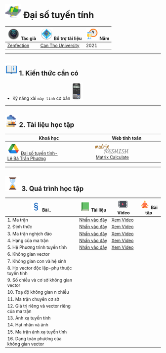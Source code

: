 # <img src="https://raw.githubusercontent.com/Zenfection/Image/master/2020/12/23-20-36-08-dstt.png" title="" alt="as" width="52"> Đại số tuyến tính

| <img src="https://raw.githubusercontent.com/Zenfection/Image/master/2021/03/20-14-36-27-logo%20cat.png" title="" alt="logo cat.png" width="40"> Tác giả | <img src="https://raw.githubusercontent.com/Zenfection/Image/master/2021/03/20-14-38-42-logo-ctu.png" title="" alt="logo-ctu.png" width="40"> Bổ trợ tài liệu | <img src="https://raw.githubusercontent.com/Zenfection/Image/master/2021/03/20-13-59-20-icons8-new_year's_eve.png" title="" alt="icons8-new_year's_eve.png" width="40"> Năm |
| ------------------------------------------------------------------------------------------------------------------------------------------------------- | ------------------------------------------------------------------------------------------------------------------------------------------------------------- | --------------------------------------------------------------------------------------------------------------------------------------------------------------------------- |
| [Zenfection](https://facebook.com/Zenfection)                                                                                                           | [Can Tho University](http://www.cit.ctu.edu.vn/)                                                                                                              | 2021                                                                                                                                                                        |

---

## <img src="https://raw.githubusercontent.com/Zenfection/Image/master/2020/12/23-22-00-06-icons8-user_manual.png" title="" alt="sd" width="40"> 1. Kiến thức cần có

- Kỹ năng xài `máy tính` cơ bản<img src="https://raw.githubusercontent.com/Zenfection/Image/master/2021/03/31-08-10-52-fx-580VN_X_F_CY-298A%20copy.png" title="" alt="fx-580VN_X_F_CY-298A copy.png" width="40"> 

---

## <img src="https://raw.githubusercontent.com/Zenfection/Image/master/2020/12/15-14-31-38-Cloud%20Library.png" title="" alt="S" width="40"> 2. Tài liệu học tập

| Khoá học                                                                                                                                                                                                                                                                                        | Web tính toán                                                                                                                                                                                     |
| ----------------------------------------------------------------------------------------------------------------------------------------------------------------------------------------------------------------------------------------------------------------------------------------------- | ------------------------------------------------------------------------------------------------------------------------------------------------------------------------------------------------- |
| <img src="https://raw.githubusercontent.com/Zenfection/Image/master/2021/03/20-16-12-37-icons8-google_drive.png" title="" alt="icons8-google_drive.png" width="40"> [Đại số tuyến tính-Lê Bá Trần Phương](https://drive.google.com/drive/folders/1s55CcmM3XX_F0oA5l-73Q5Xm1B4B9vX1?usp=sharing) | <img src="https://raw.githubusercontent.com/Zenfection/Image/master/2021/03/31-08-16-48-matrixLogo.png" title="" alt="matrixLogo.png" width="109"> [Matrix Calculate](https://matrixcalc.org/vi/) |

---

## ![icons8sandtimerpng](https://raw.githubusercontent.com/Zenfection/Image/master/2021/03/20-22-42-23-icons8-sand_timer.png) 3. Quá trình học tập

| ![icons8-section.png](https://raw.githubusercontent.com/Zenfection/Image/master/2021/03/31-08-30-37-icons8-section.png) Bài.. | ![icons8-green_book.png](https://raw.githubusercontent.com/Zenfection/Image/master/2021/03/31-08-30-15-icons8-green_book.png) Tài liệu      | ![icons8-movie_beginning.png](https://raw.githubusercontent.com/Zenfection/Image/master/2021/03/31-08-29-47-icons8-movie_beginning.png) Video | ![icons8-guru.png](https://raw.githubusercontent.com/Zenfection/Image/master/2021/03/31-08-30-54-icons8-guru.png) Bài tập |
| ----------------------------------------------------------------------------------------------------------------------------- | ------------------------------------------------------------------------------------------------------------------------------------------- | --------------------------------------------------------------------------------------------------------------------------------------------- | ------------------------------------------------------------------------------------------------------------------------- |
| 1. Ma trận                                                                                                                    | [Nhấn vào đây](https://github.com/Zenfection/CTU/blob/main/HocPhan/TN012-Dai_so_tuyen_tinh_va_hinh_hoc/Tailieu/1.MaTran.md)                 | [Xem Video](https://drive.google.com/drive/folders/1_F-vHHprUhWRtsNdE42F0XtQg99htPZk?usp=sharing)                                             |                                                                                                                           |
| 2. Định thức                                                                                                                  | [Nhấn vào đây](https://github.com/Zenfection/CTU/blob/main/HocPhan/TN012-Dai_so_tuyen_tinh_va_hinh_hoc/Tailieu/2.Dinhthuc.md)               | [Xem Video](https://drive.google.com/drive/folders/1iU65_nVv1ZAbNRIHK8XBbcbwPwr4ckPn?usp=sharing)                                             |                                                                                                                           |
| 3. Ma trận nghịch đảo                                                                                                         | [Nhấn vào đây](https://github.com/Zenfection/CTU/blob/main/HocPhan/TN012-Dai_so_tuyen_tinh_va_hinh_hoc/Tailieu/3.Matrannghichdao.md)        | [Xem Video](https://drive.google.com/drive/folders/1OrjT85vf6MXSjnCr6jHgRWDDp1c97cbY?usp=sharing)                                             |                                                                                                                           |
| 4. Hạng của ma trận                                                                                                           | [Nhấn vào đây](https://github.com/Zenfection/CTU/blob/main/HocPhan/TN012-Dai_so_tuyen_tinh_va_hinh_hoc/Tailieu/4.Hangcuamatran.md)          | [Xem Video](https://drive.google.com/drive/folders/1HoCm4SvpvYRuNFL-3DUXM1mfB2LDinqG?usp=sharing)                                             |                                                                                                                           |
| 5. Hệ Phương trình tuyến tính                                                                                                 | [Nhấn vào đây](https://github.com/Zenfection/CTU/blob/main/HocPhan/TN012-Dai_so_tuyen_tinh_va_hinh_hoc/Tailieu/5.Hephuongtrinhtuyentinh.md) | [Xem Video](https://drive.google.com/drive/folders/1mwGRG7Mrqv8wQG0FikNmm4NutGtZh2jT?usp=sharing)                                             |                                                                                                                           |
| 6. Không gian vector                                                                                                          |                                                                                                                                             |                                                                                                                                               |                                                                                                                           |
| 7. Không gian con và hệ sinh                                                                                                  |                                                                                                                                             |                                                                                                                                               |                                                                                                                           |
| 8. Họ vector độc lập-phụ thuộc tuyến tính                                                                                     |                                                                                                                                             |                                                                                                                                               |                                                                                                                           |
| 9. Số chiều và cơ sở không gian vector                                                                                        |                                                                                                                                             |                                                                                                                                               |                                                                                                                           |
| 10. Toạ độ không gian n chiều                                                                                                 |                                                                                                                                             |                                                                                                                                               |                                                                                                                           |
| 11. Ma trận chuyển cơ sở                                                                                                      |                                                                                                                                             |                                                                                                                                               |                                                                                                                           |
| 12. Giá trị riêng và vector riêng của ma trận                                                                                 |                                                                                                                                             |                                                                                                                                               |                                                                                                                           |
| 13. Ánh xạ tuyến tính                                                                                                         |                                                                                                                                             |                                                                                                                                               |                                                                                                                           |
| 14. Hạt nhân và ảnh                                                                                                           |                                                                                                                                             |                                                                                                                                               |                                                                                                                           |
| 15. Ma trận ánh xạ tuyến tính                                                                                                 |                                                                                                                                             |                                                                                                                                               |                                                                                                                           |
| 16. Dạng toàn phương của không gian vector                                                                                    |                                                                                                                                             |                                                                                                                                               |                                                                                                                           |
